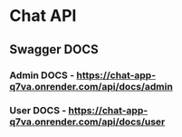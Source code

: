 # Chat API
## Swagger DOCS
### Admin DOCS - https://chat-app-q7va.onrender.com/api/docs/admin
### User DOCS - https://chat-app-q7va.onrender.com/api/docs/user
